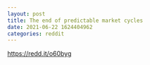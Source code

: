 ```yaml
--- 
layout: post 
title: The end of predictable market cycles 
date: 2021-06-22 1624404962 
categories: reddit 
--- 
```

https://redd.it/o60byg